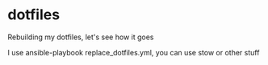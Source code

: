 # dotfiles
Rebuilding my dotfiles, let's see how it goes

I use ansible-playbook replace_dotfiles.yml, you can use stow or other stuff
